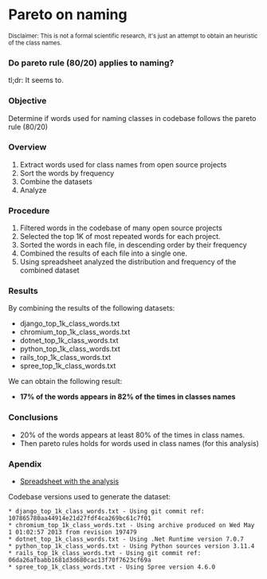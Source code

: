 # Pareto on naming

<sup>Disclaimer: This is not a formal scientific research, it's just an attempt to obtain an heuristic of the class names.</sup>

### Do pareto rule (80/20) applies to naming?

tl;dr: It seems to.

### Objective
Determine if words used for naming classes in codebase follows the pareto rule (80/20)

### Overview
1. Extract words used for class names from open source projects
2. Sort the words by frequency
3. Combine the datasets
4. Analyze

### Procedure
1. Filtered words in the codebase of many open source projects
2. Selected the top 1K of most repeated words for each project.
3. Sorted the words in each file, in descending order by their frequency
4. Combined the results of each file into a single one.
5. Using spreadsheet analyzed the distribution and frequency of the combined dataset

### Results

By combining the results of the following datasets:

* django_top_1k_class_words.txt
* chromium_top_1k_class_words.txt
* dotnet_top_1k_class_words.txt
* python_top_1k_class_words.txt
* rails_top_1k_class_words.txt
* spree_top_1k_class_words.txt

We can obtain the following result:
- **17% of the words appears in 82% of the times in classes names**

### Conclusions

* 20% of the words appears at least 80% of the times in class names.
* Then pareto rules holds for words used in class names (for this analysis)

### Apendix

* [Spreadsheet with the analysis](https://docs.google.com/spreadsheets/d/1OC2qfYwB4PP7pPVt4SRM-pHTIodGlRpDAyt-qQpPl-U/edit?usp=sharing)

Codebase versions used to generate the dataset:
```
* django_top_1k_class_words.txt - Using git commit ref: 107865780aa44914e21d27fdf4ca269bc61c7f01
* chromium_top_1k_class_words.txt - Using archive produced on Wed May  1 01:02:57 2013 from revision 197479
* dotnet_top_1k_class_words.txt - Using .Net Runtime version 7.0.7
* python_top_1k_class_words.txt - Using Python sources version 3.11.4
* rails_top_1k_class_words.txt - Using git commit ref: 06da26afbabb1681d3d680cac13f70f7623cf69a
* spree_top_1k_class_words.txt - Using Spree version 4.6.0
```
